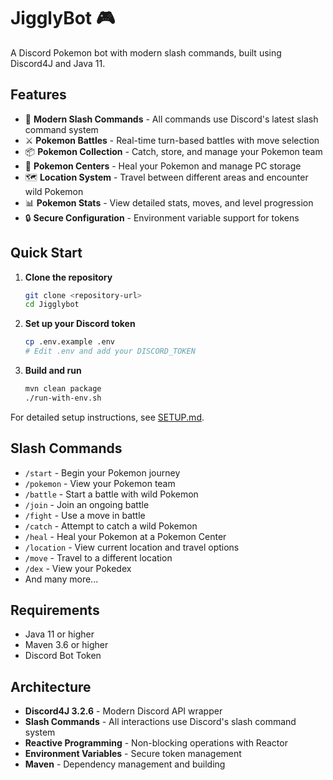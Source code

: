 # JigglyBot 🎮

A Discord Pokemon bot with modern slash commands, built using Discord4J and Java 11.

## Features

- 🎯 **Modern Slash Commands** - All commands use Discord's latest slash command system
- ⚔️ **Pokemon Battles** - Real-time turn-based battles with move selection
- 📦 **Pokemon Collection** - Catch, store, and manage your Pokemon team
- 🏥 **Pokemon Centers** - Heal your Pokemon and manage PC storage
- 🗺️ **Location System** - Travel between different areas and encounter wild Pokemon
- 📊 **Pokemon Stats** - View detailed stats, moves, and level progression
- 🔒 **Secure Configuration** - Environment variable support for tokens

## Quick Start

1. **Clone the repository**
   ```bash
   git clone <repository-url>
   cd Jigglybot
   ```

2. **Set up your Discord token**
   ```bash
   cp .env.example .env
   # Edit .env and add your DISCORD_TOKEN
   ```

3. **Build and run**
   ```bash
   mvn clean package
   ./run-with-env.sh
   ```

For detailed setup instructions, see [SETUP.md](SETUP.md).

## Slash Commands

- `/start` - Begin your Pokemon journey
- `/pokemon` - View your Pokemon team
- `/battle` - Start a battle with wild Pokemon
- `/join` - Join an ongoing battle
- `/fight` - Use a move in battle
- `/catch` - Attempt to catch a wild Pokemon
- `/heal` - Heal your Pokemon at a Pokemon Center
- `/location` - View current location and travel options
- `/move` - Travel to a different location
- `/dex` - View your Pokedex
- And many more...

## Requirements

- Java 11 or higher
- Maven 3.6 or higher
- Discord Bot Token

## Architecture

- **Discord4J 3.2.6** - Modern Discord API wrapper
- **Slash Commands** - All interactions use Discord's slash command system
- **Reactive Programming** - Non-blocking operations with Reactor
- **Environment Variables** - Secure token management
- **Maven** - Dependency management and building
